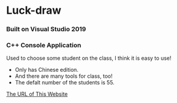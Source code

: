 # Luck-draw
### Built on Visual Studio 2019
### C++ Console Application

Used to choose some student on the class, I think it is easy to use!

- Only has Chinese edition.
- And there are many tools for class, too!
- The defalt number of the students is 55.

[The URL of This Website](github.com/laipuran/Luck-Draw)
